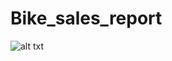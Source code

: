 # Bike_sales_report
![alt txt](https://github.com/ju-li4et/Bike_sales_report/blob/main/Bike%20sales.png)

